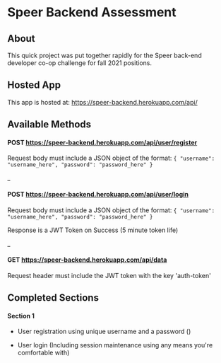 # Speer Backend Assessment

## About

This quick project was put together rapidly for the Speer back-end developer co-op challenge for fall 2021 positions.

## Hosted App

This app is hosted at:
https://speer-backend.herokuapp.com/api/

## Available Methods

#### POST https://speer-backend.herokuapp.com/api/user/register

Request body must include a JSON object of the format:
`{ "username": "username_here", "password": "password_here" }`

\_

#### POST https://speer-backend.herokuapp.com/api/user/login

Request body must include a JSON object of the format:
`{ "username": "username_here", "password": "password_here" }`

Response is a JWT Token on Success (5 minute token life)

\_

#### GET https://speer-backend.herokuapp.com/api/data

Request header must include the JWT token with the key 'auth-token'

## Completed Sections

#### Section 1

- User registration using unique username and a password ()

- User login (Including session maintenance using any means you're comfortable with)
